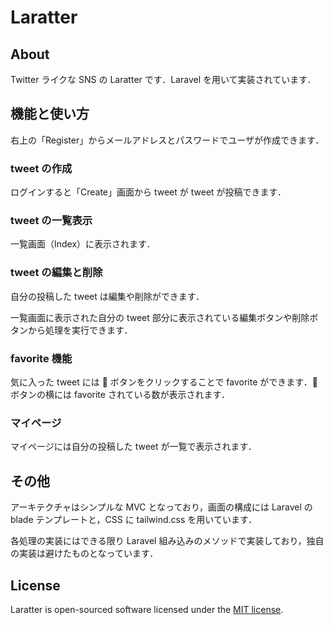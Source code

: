 # Laratter

## About

Twitter ライクな SNS の Laratter です．Laravel を用いて実装されています．

## 機能と使い方

右上の「Register」からメールアドレスとパスワードでユーザが作成できます．

### tweet の作成

ログインすると「Create」画面から tweet が tweet が投稿できます．

### tweet の一覧表示

一覧画面（Index）に表示されます．

### tweet の編集と削除

自分の投稿した tweet は編集や削除ができます．

一覧画面に表示された自分の tweet 部分に表示されている編集ボタンや削除ボタンから処理を実行できます．

### favorite 機能

気に入った tweet には 💟 ボタンをクリックすることで favorite ができます．💟 ボタンの横には favorite されている数が表示されます．

### マイページ

マイページには自分の投稿した tweet が一覧で表示されます．

## その他

アーキテクチャはシンプルな MVC となっており，画面の構成には Laravel の blade テンプレートと，CSS に tailwind.css を用いています．

各処理の実装にはできる限り Laravel 組み込みのメソッドで実装しており，独自の実装は避けたものとなっています．

## License

Laratter is open-sourced software licensed under the [MIT license](https://opensource.org/licenses/MIT).
